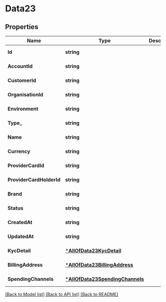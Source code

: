 # Data23

## Properties
Name | Type | Description | Notes
------------ | ------------- | ------------- | -------------
**Id** | **string** |  | [default to null]
**AccountId** | **string** |  | [default to null]
**CustomerId** | **string** |  | [default to null]
**OrganisationId** | **string** |  | [default to null]
**Environment** | **string** |  | [default to null]
**Type_** | **string** |  | [default to null]
**Name** | **string** |  | [default to null]
**Currency** | **string** |  | [default to null]
**ProviderCardId** | **string** |  | [default to null]
**ProviderCardHolderId** | **string** |  | [default to null]
**Brand** | **string** |  | [default to null]
**Status** | **string** |  | [default to null]
**CreatedAt** | **string** |  | [default to null]
**UpdatedAt** | **string** |  | [default to null]
**KycDetail** | [***AllOfData23KycDetail**](AllOfData23KycDetail.md) |  | [default to null]
**BillingAddress** | [***AllOfData23BillingAddress**](AllOfData23BillingAddress.md) |  | [default to null]
**SpendingChannels** | [***AllOfData23SpendingChannels**](AllOfData23SpendingChannels.md) |  | [default to null]

[[Back to Model list]](../README.md#documentation-for-models) [[Back to API list]](../README.md#documentation-for-api-endpoints) [[Back to README]](../README.md)

